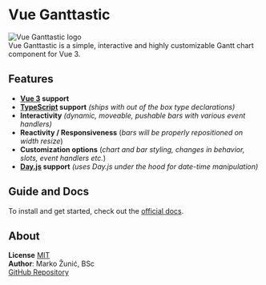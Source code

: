 # Vue Ganttastic
<img class="centered"
    src="https://user-images.githubusercontent.com/28678851/148047166-db201d39-eac0-4908-a44c-7d3fc29f8d18.png" 
    alt="Vue Ganttastic logo"/>  
Vue Ganttastic is a simple, interactive and highly customizable Gantt chart component for Vue 3.   

## Features
- **[Vue 3](https://v3.vuejs.org/) support**
- **[TypeScript](https://www.typescriptlang.org/) support** *(ships with out of the box type declarations)*
- **Interactivity** *(dynamic, moveable, pushable bars with various event handlers)*
-  **Reactivity / Responsiveness** (*bars will be properly repositioned on width resize*)
- **Customization options** (*chart and bar styling, changes in behavior, slots, event handlers etc.*)
- **[Day.js](https://day.js.org/en/) support**  *(uses Day.js under the hood for date-time manipulation)*

## Guide and Docs
To install and get started, check out the [official docs]().

## About
**License** [MIT](https://choosealicense.com/licenses/mit/)  
**Author**: Marko Žunić, BSc  
[GitHub Repository](https://github.com/InfectoOne/vue-ganttastic)